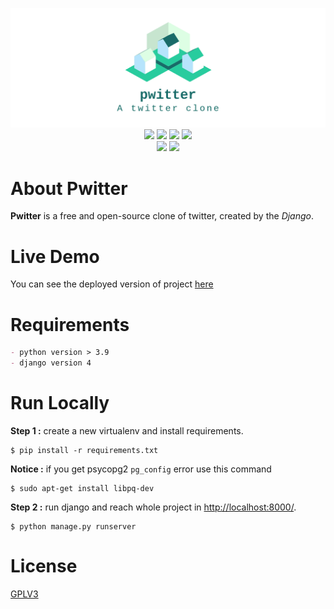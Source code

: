 <p align="center">
  <img src="icon.png"><br/>

  <img src="https://img.shields.io/badge/license-GPL--3-blue?logo=gnu">
  <img src="https://img.shields.io/badge/python-%3E=3.9-blue?logo=python&logoColor=white">
  <img src="https://img.shields.io/badge/os-linux-blue?logo=linux&logoColor=white">
  <img src="https://img.shields.io/badge/web-Django-green?logo=django&logoColor=white"><br/>
  <img src= "https://img.shields.io/badge/deployment-heroku-purple?logo=heroku&logoColor=white">
  <img src="https://badges.frapsoft.com/os/v3/open-source.svg?v=103"><br/>
</p>

# About Pwitter
**Pwitter** is a free and open-source clone of twitter, created by the _Django_.

# Live Demo

You can see the deployed version of project [here](https://pwitter.herokuapp.com/)

# Requirements

```markdown
- python version > 3.9
- django version 4
```

# Run Locally

**Step 1 :** create a new virtualenv and install requirements.
```shell
$ pip install -r requirements.txt
```

**Notice :** if you get psycopg2 `pg_config` error use this command
```shell
$ sudo apt-get install libpq-dev
```

**Step 2 :** run django and reach whole project in [http://localhost:8000/](http://localhost:8000/).
```shell
$ python manage.py runserver
```

# License

[GPLV3](https://choosealicense.com/licenses/agpl-3.0/)
